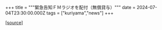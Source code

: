 +++
title = """緊急告知ＦＭラジオを配付（無償貸与）"""
date = 2024-07-04T23:30:00.000Z
tags = ["kuriyama","news"]
+++


[[source]](https://www.town.kuriyama.hokkaido.jp/site/bousai/26915.html)
